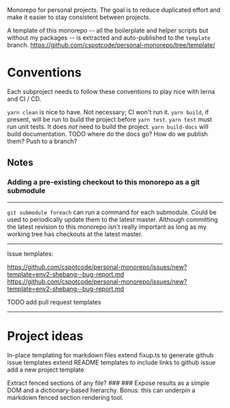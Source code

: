 Monorepo for personal projects.  The goal is to reduce duplicated effort and make it
easier to stay consistent between projects.

A template of this monorepo -- all the boilerplate and helper scripts but without my packages --
is extracted and auto-published to the `template` branch.
https://github.com/cspotcode/personal-monorepo/tree/template/

# Conventions

Each subproject needs to follow these conventions to play nice with lerna and CI / CD.

`yarn clean` is nice to have.  Not necessary; CI won't run it.
`yarn build`, if present, will be run to build the project before `yarn test`.
`yarn test` must run unit tests.  It does *not* need to build the project.
`yarn build-docs` will build documentation.  TODO where do the docs go?  How do we publish them?  Push to a branch?

## Notes

### Adding a pre-existing checkout to this monorepo as a git submodule



---

`git submodule foreach` can run a command for each submodule.
Could be used to periodically update them to the latest master.
Although committing the latest revision to this monorepo isn't really important
as long as my working tree has checkouts at the latest master.

---

Issue templates:

https://github.com/cspotcode/personal-monorepo/issues/new?template=env2-shebang--bug-report.md
https://github.com/cspotcode/personal-monorepo/issues/new?template=env2-shebang--bug-report.md

TODO add pull request templates

---

# Project ideas

In-place templating for markdown files
extend fixup.ts to generate github issue templates
extend README templates to include links to github issue
add a new project template

Extract fenced sections of any file?
###<FOO>
###</FOO>
Expose results as a simple DOM and a dictionary-based hierarchy.
Bonus: this can underpin a markdown fenced section rendering tool.

